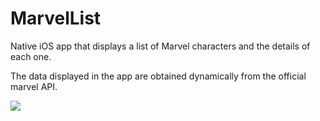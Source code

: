 # MarvelList
Native iOS app that displays a list of Marvel characters and the details of each one. 

The data displayed in the app are obtained dynamically from the official marvel API.

![](marvel-list-giphy.gif)
